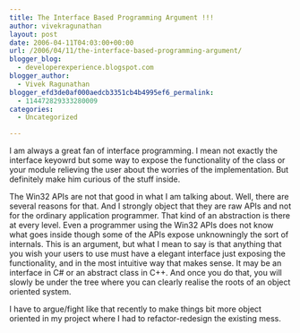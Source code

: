 ```yaml
---
title: The Interface Based Programming Argument !!!
author: vivekragunathan
layout: post
date: 2006-04-11T04:03:00+00:00
url: /2006/04/11/the-interface-based-programming-argument/
blogger_blog:
  - developerexperience.blogspot.com
blogger_author:
  - Vivek Ragunathan
blogger_efd3de0af000aedcb3351cb4b4995ef6_permalink:
  - 114472829333280009
categories:
  - Uncategorized

---
```

I am always a great fan of interface programming. I mean not exactly the interface keyowrd but some way to expose the functionality of the class or your module relieving the user about the worries of the implementation. But definitely make him curious of the stuff inside.

The Win32 APIs are not that good in what I am talking about. Well, there are several reasons for that. And I strongly object that they are raw APIs and not for the ordinary application programmer. That kind of an abstraction is there at every level. Even a programmer using the Win32 APIs does not know what goes inside though some of the APIs expose unknowningly the sort of internals. This is an argument, but what I mean to say is that anything that you wish your users to use must have a elegant interface just exposing the functionality, and in the most intuitive way that makes sense. It may be an interface in C# or an abstract class in C++. And once you do that, you will slowly be under the tree where you can clearly realise the roots of an object oriented system.

I have to argue/fight like that recently to make things bit more object oriented in my project where I had to refactor-redesign the existing mess.